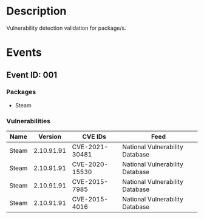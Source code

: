 # Description

Vulnerability detection validation for package/s.

# Events

## Event ID: 001
### Packages
- Steam
### Vulnerabilities

| Name | Version  | CVE IDs      | Feed
|------|----------|--------------|-------------------------------
|Steam |2.10.91.91|CVE-2021-30481|National Vulnerability Database
|Steam |2.10.91.91|CVE-2020-15530|National Vulnerability Database
|Steam |2.10.91.91|CVE-2015-7985 |National Vulnerability Database
|Steam |2.10.91.91|CVE-2015-4016 |National Vulnerability Database
